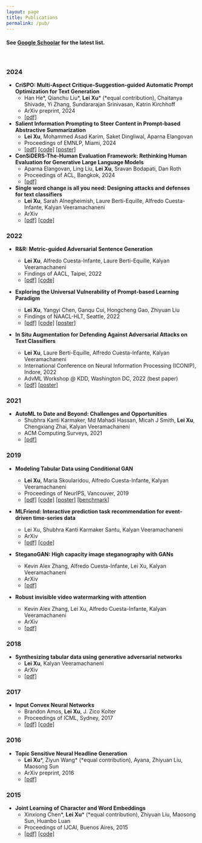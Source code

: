 ```yaml
---
layout: page
title: Publications
permalink: /pub/
---
```


#### See [Google Schoolar](https://scholar.google.com/citations?user=lkF92IsAAAAJ&hl=en) for the latest list.
<br/>

### 2024

- **CriSPO: Multi-Aspect Critique-Suggestion-guided Automatic Prompt Optimization for Text Generation**
	- Han He\*, Qianchu Liu\*, **Lei Xu**\* (\*equal contribution), Chaitanya Shivade, Yi Zhang, Sundararajan Srinivasan, Katrin Kirchhoff
	- ArXiv preprint, 2024
	- [\[pdf\]](https://arxiv.org/pdf/2410.02748)
- **Salient Information Prompting to Steer Content in Prompt-based Abstractive Summarization**
	- **Lei Xu**, Mohammed Asad Karim, Saket Dingliwal, Aparna Elangovan
	- Proceedings of EMNLP, Miami, 2024
	- [\[pdf\]](https://arxiv.org/pdf/2410.02741) [\[code\]](https://github.com/amazon-science/SigExt) [\[poster\]](/misc/poster/EMNLP2024-ExtSig-poster.pdf)
- **ConSiDERS-The-Human Evaluation Framework: Rethinking Human Evaluation for Generative Large Language Models**
	- Aparna Elangovan, Ling Liu, **Lei Xu**, Sravan Bodapati, Dan Roth
	- Proceedings of ACL, Bangkok, 2024
	- [\[pdf\]](https://arxiv.org/pdf/2405.18638)
- **Single word change is all you need: Designing attacks and defenses for text classifiers**
	- **Lei Xu**, Sarah Alnegheimish, Laure Berti-Equille, Alfredo Cuesta-Infante, Kalyan Veeramachaneni
	- ArXiv
	- [\[pdf\]](https://arxiv.org/pdf/2401.17196.pdf) [\[code\]](https://github.com/DAI-Lab/fibber)


### 2022

- **R&R: Metric-guided Adversarial Sentence Generation**
	- **Lei Xu**, Alfredo Cuesta-Infante, Laure Berti-Equille, Kalyan Veeramachaneni
	- Findings of AACL, Taipei, 2022
	- [\[pdf\]](https://arxiv.org/pdf/2104.08453.pdf) [\[code\]](https://github.com/DAI-Lab/fibber)

- **Exploring the Universal Vulnerability of Prompt-based Learning Paradigm**
	- **Lei Xu**, Yangyi Chen, Ganqu Cui, Hongcheng Gao, Zhiyuan Liu
	- Findings of NAACL-HLT, Seattle, 2022
	- [\[pdf\]](https://arxiv.org/pdf/2204.05239.pdf) [\[code\]](https://github.com/leix28/prompt-universal-vulnerability) [\[poster\]](/misc/poster/NAACL2022_AToP_poster.pdf)

- **In Situ Augmentation for Defending Against Adversarial Attacks on Text Classifiers**
	- **Lei Xu**, Laure Berti-Equille, Alfredo Cuesta-Infante, Kalyan Veeramachaneni
	- International Conference on Neural Information Processing (ICONIP), Indore, 2022
	- AdvML Workshop @ KDD, Washington DC, 2022 (best paper)
	- [\[pdf\]](/misc/paper/ICONIP_fibber_defense.pdf) [\[poster\]](/misc/poster/AdvML2022_LMAg_poster.pdf)

### 2021

- **AutoML to Date and Beyond: Challenges and Opportunities**
	- Shubhra Kanti Karmaker, Md Mahadi Hassan, Micah J Smith, **Lei Xu**, Chengxiang Zhai, Kalyan Veeramachaneni
	- ACM Computing Surveys, 2021
	- [\[pdf\]](https://dl.acm.org/doi/pdf/10.1145/3470918)

### 2019

- **Modeling Tabular Data using Conditional GAN**
	- **Lei Xu**, Maria Skoularidou, Alfredo Cuesta-Infante, Kalyan Veeramachaneni
	- Proceedings of NeurIPS, Vancouver, 2019
	- [\[pdf\]](https://arxiv.org/pdf/1907.00503.pdf) [\[code\]](https://github.com/sdv-dev/CTGAN) [\[poster\]](/misc/poster/NeurIPS2019_TGAN_poster.pdf) [\[benchmark\]](https://github.com/sdv-dev/SDGym)

- **MLFriend: Interactive prediction task recommendation for event-driven time-series data**
	- Lei Xu, Shubhra Kanti Karmaker Santu, Kalyan Veeramachaneni
	- ArXiv
	- [\[pdf\]](https://arxiv.org/pdf/1906.12348.pdf) [\[code\]](https://github.com/trane-project/trane)

- **SteganoGAN: High capacity image steganography with GANs**
	- Kevin Alex Zhang, Alfredo Cuesta-Infante, Lei Xu, Kalyan Veeramachaneni
	- ArXiv
	- [\[pdf\]](https://arxiv.org/pdf/1901.03892.pdf)

- **Robust invisible video watermarking with attention**
	- Kevin Alex Zhang, Lei Xu, Alfredo Cuesta-Infante, Kalyan Veeramachaneni
	- ArXiv
	- [\[pdf\]](https://arxiv.org/pdf/1909.01285.pdf)

### 2018

- **Synthesizing tabular data using generative adversarial networks**
	- **Lei Xu**, Kalyan Veeramachaneni
	- ArXiv
	- [\[pdf\]](https://arxiv.org/pdf/1811.11264.pdf)

### 2017

- **Input Convex Neural Networks**
	- Brandon Amos, **Lei Xu**, J. Zico Kolter
	- Proceedings of ICML, Sydney, 2017
	- [\[pdf\]](https://arxiv.org/pdf/1609.07152.pdf) [\[code\]](https://github.com/locuslab/icnn)

### 2016

- **Topic Sensitive Neural Headline Generation**
	- **Lei Xu**\*, Ziyun Wang* (\*equal contribution), Ayana, Zhiyuan Liu, Maosong Sun
	- ArXiv preprint, 2016
	- [\[pdf\]](https://arxiv.org/pdf/1608.05777.pdf)

### 2015

- **Joint Learning of Character and Word Embeddings**
	- Xinxiong Chen\*, **Lei Xu**\* (\*equal contribution), Zhiyuan Liu, Maosong Sun, Huanbo Luan
	- Proceedings of IJCAI, Buenos Aires, 2015
	- [\[pdf\]](http://www.thunlp.org/~lzy/publications/ijcai2015_character.pdf) [\[code\]](https://github.com/Leonard-Xu/CWE)
